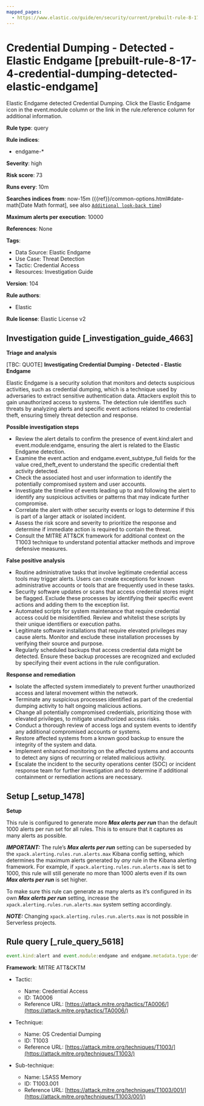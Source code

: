 ```yaml
---
mapped_pages:
  - https://www.elastic.co/guide/en/security/current/prebuilt-rule-8-17-4-credential-dumping-detected-elastic-endgame.html
---
```


# Credential Dumping - Detected - Elastic Endgame [prebuilt-rule-8-17-4-credential-dumping-detected-elastic-endgame]

Elastic Endgame detected Credential Dumping. Click the Elastic Endgame icon in the event.module column or the link in the rule.reference column for additional information.

**Rule type**: query

**Rule indices**:

* endgame-*

**Severity**: high

**Risk score**: 73

**Runs every**: 10m

**Searches indices from**: now-15m ({{ref}}/common-options.html#date-math[Date Math format], see also [`Additional look-back time`](docs-content://solutions/security/detect-and-alert/create-detection-rule.md#rule-schedule))

**Maximum alerts per execution**: 10000

**References**: None

**Tags**:

* Data Source: Elastic Endgame
* Use Case: Threat Detection
* Tactic: Credential Access
* Resources: Investigation Guide

**Version**: 104

**Rule authors**:

* Elastic

**Rule license**: Elastic License v2

## Investigation guide [_investigation_guide_4663]

**Triage and analysis**

[TBC: QUOTE]
**Investigating Credential Dumping - Detected - Elastic Endgame**

Elastic Endgame is a security solution that monitors and detects suspicious activities, such as credential dumping, which is a technique used by adversaries to extract sensitive authentication data. Attackers exploit this to gain unauthorized access to systems. The detection rule identifies such threats by analyzing alerts and specific event actions related to credential theft, ensuring timely threat detection and response.

**Possible investigation steps**

* Review the alert details to confirm the presence of event.kind:alert and event.module:endgame, ensuring the alert is related to the Elastic Endgame detection.
* Examine the event.action and endgame.event_subtype_full fields for the value cred_theft_event to understand the specific credential theft activity detected.
* Check the associated host and user information to identify the potentially compromised system and user accounts.
* Investigate the timeline of events leading up to and following the alert to identify any suspicious activities or patterns that may indicate further compromise.
* Correlate the alert with other security events or logs to determine if this is part of a larger attack or isolated incident.
* Assess the risk score and severity to prioritize the response and determine if immediate action is required to contain the threat.
* Consult the MITRE ATT&CK framework for additional context on the T1003 technique to understand potential attacker methods and improve defensive measures.

**False positive analysis**

* Routine administrative tasks that involve legitimate credential access tools may trigger alerts. Users can create exceptions for known administrative accounts or tools that are frequently used in these tasks.
* Security software updates or scans that access credential stores might be flagged. Exclude these processes by identifying their specific event actions and adding them to the exception list.
* Automated scripts for system maintenance that require credential access could be misidentified. Review and whitelist these scripts by their unique identifiers or execution paths.
* Legitimate software installations that require elevated privileges may cause alerts. Monitor and exclude these installation processes by verifying their source and purpose.
* Regularly scheduled backups that access credential data might be detected. Ensure these backup processes are recognized and excluded by specifying their event actions in the rule configuration.

**Response and remediation**

* Isolate the affected system immediately to prevent further unauthorized access and lateral movement within the network.
* Terminate any suspicious processes identified as part of the credential dumping activity to halt ongoing malicious actions.
* Change all potentially compromised credentials, prioritizing those with elevated privileges, to mitigate unauthorized access risks.
* Conduct a thorough review of access logs and system events to identify any additional compromised accounts or systems.
* Restore affected systems from a known good backup to ensure the integrity of the system and data.
* Implement enhanced monitoring on the affected systems and accounts to detect any signs of recurring or related malicious activity.
* Escalate the incident to the security operations center (SOC) or incident response team for further investigation and to determine if additional containment or remediation actions are necessary.


## Setup [_setup_1478]

**Setup**

This rule is configured to generate more ***Max alerts per run*** than the default 1000 alerts per run set for all rules. This is to ensure that it captures as many alerts as possible.

***IMPORTANT:*** The rule’s ***Max alerts per run*** setting can be superseded by the `xpack.alerting.rules.run.alerts.max` Kibana config setting, which determines the maximum alerts generated by *any* rule in the Kibana alerting framework. For example, if `xpack.alerting.rules.run.alerts.max` is set to 1000, this rule will still generate no more than 1000 alerts even if its own ***Max alerts per run*** is set higher.

To make sure this rule can generate as many alerts as it’s configured in its own ***Max alerts per run*** setting, increase the `xpack.alerting.rules.run.alerts.max` system setting accordingly.

***NOTE:*** Changing `xpack.alerting.rules.run.alerts.max` is not possible in Serverless projects.


## Rule query [_rule_query_5618]

```js
event.kind:alert and event.module:endgame and endgame.metadata.type:detection and (event.action:cred_theft_event or endgame.event_subtype_full:cred_theft_event)
```

**Framework**: MITRE ATT&CKTM

* Tactic:

    * Name: Credential Access
    * ID: TA0006
    * Reference URL: [https://attack.mitre.org/tactics/TA0006/](https://attack.mitre.org/tactics/TA0006/)

* Technique:

    * Name: OS Credential Dumping
    * ID: T1003
    * Reference URL: [https://attack.mitre.org/techniques/T1003/](https://attack.mitre.org/techniques/T1003/)

* Sub-technique:

    * Name: LSASS Memory
    * ID: T1003.001
    * Reference URL: [https://attack.mitre.org/techniques/T1003/001/](https://attack.mitre.org/techniques/T1003/001/)



